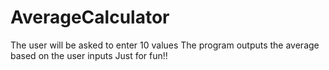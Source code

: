 # AverageCalculator
The user will be asked to enter 10 values
The program outputs the average based on the user inputs
Just for fun!!
